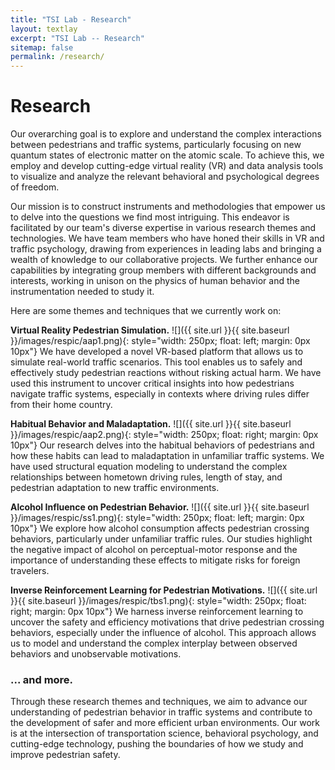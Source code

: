 ```yaml
---
title: "TSI Lab - Research"
layout: textlay
excerpt: "TSI Lab -- Research"
sitemap: false
permalink: /research/
---
```


# Research

Our overarching goal is to explore and understand the complex interactions between pedestrians and traffic systems, particularly focusing on new quantum states of electronic matter on the atomic scale. To achieve this, we employ and develop cutting-edge virtual reality (VR) and data analysis tools to visualize and analyze the relevant behavioral and psychological degrees of freedom.

Our mission is to construct instruments and methodologies that empower us to delve into the questions we find most intriguing. This endeavor is facilitated by our team's diverse expertise in various research themes and technologies. We have team members who have honed their skills in VR and traffic psychology, drawing from experiences in leading labs and bringing a wealth of knowledge to our collaborative projects. We further enhance our capabilities by integrating group members with different backgrounds and interests, working in unison on the physics of human behavior and the instrumentation needed to study it.

Here are some themes and techniques that we currently work on:

**Virtual Reality Pedestrian Simulation.** 
![]({{ site.url }}{{ site.baseurl }}/images/respic/aap1.png){: style="width: 250px; float: left; margin: 0px  10px"}
We have developed a novel VR-based platform that allows us to simulate real-world traffic scenarios. This tool enables us to safely and effectively study pedestrian reactions without risking actual harm. We have used this instrument to uncover critical insights into how pedestrians navigate traffic systems, especially in contexts where driving rules differ from their home country.


**Habitual Behavior and Maladaptation.** 
![]({{ site.url }}{{ site.baseurl }}/images/respic/aap2.png){: style="width: 250px; float: right; margin: 0px 10px"}
Our research delves into the habitual behaviors of pedestrians and how these habits can lead to maladaptation in unfamiliar traffic systems. We have used structural equation modeling to understand the complex relationships between hometown driving rules, length of stay, and pedestrian adaptation to new traffic environments.

**Alcohol Influence on Pedestrian Behavior.**
![]({{ site.url }}{{ site.baseurl }}/images/respic/ss1.png){: style="width: 250px; float: left; margin: 0px  10px"}
We explore how alcohol consumption affects pedestrian crossing behaviors, particularly under unfamiliar traffic rules. Our studies highlight the negative impact of alcohol on perceptual-motor response and the importance of understanding these effects to mitigate risks for foreign travelers.

**Inverse Reinforcement Learning for Pedestrian Motivations.** 
![]({{ site.url }}{{ site.baseurl }}/images/respic/tbs1.png){: style="width: 250px; float: right; margin: 0px 10px"}
We harness inverse reinforcement learning to uncover the safety and efficiency motivations that drive pedestrian crossing behaviors, especially under the influence of alcohol. This approach allows us to model and understand the complex interplay between observed behaviors and unobservable motivations.

### ... and more.

Through these research themes and techniques, we aim to advance our understanding of pedestrian behavior in traffic systems and contribute to the development of safer and more efficient urban environments. Our work is at the intersection of transportation science, behavioral psychology, and cutting-edge technology, pushing the boundaries of how we study and improve pedestrian safety.
